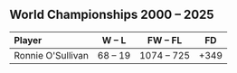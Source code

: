 ## World Championships 2000 – 2025

|Player|W – L|FW – FL|FD|
|:-|:-:|:-:|:-:|
|Ronnie O'Sullivan|68 – 19|1074 – 725|\+349|
